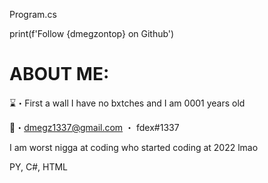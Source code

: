 Program.cs

print(f'Follow {dmegzontop} on Github')


# ABOUT ME:
⌛️・First a wall I have no bxtches and I am 0001 years old

📩・dmegz1337@gmail.com ・ fdex#1337

I am worst nigga at coding who started coding at 2022 lmao

PY, C#, HTML

